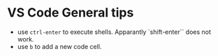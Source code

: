 # VS Code General tips

* use `ctrl-enter` to execute shells. Apparantly `shift-enter`` does not work.
* use `b` to add a new code cell.

